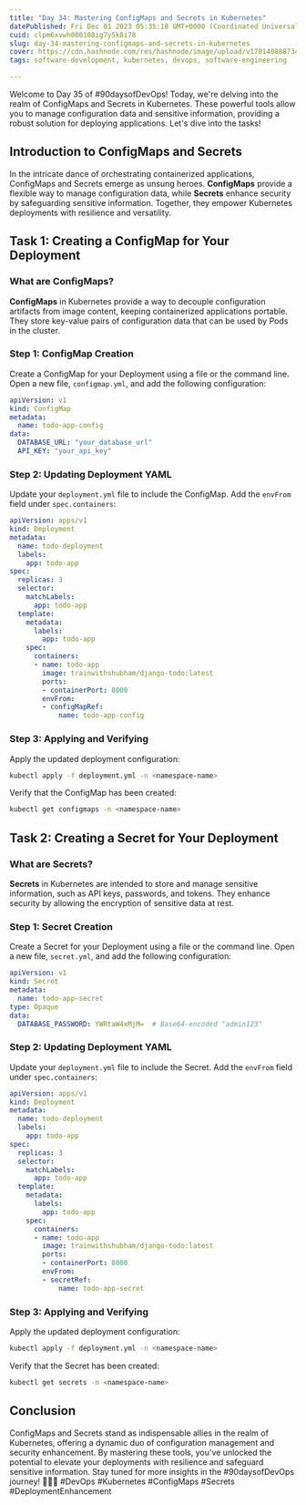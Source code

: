 ```yaml
---
title: "Day 34: Mastering ConfigMaps and Secrets in Kubernetes"
datePublished: Fri Dec 01 2023 05:35:18 GMT+0000 (Coordinated Universal Time)
cuid: clpm6xvwh000108ig7y5k8i78
slug: day-34-mastering-configmaps-and-secrets-in-kubernetes
cover: https://cdn.hashnode.com/res/hashnode/image/upload/v1701408887342/64121ce2-9b25-4f12-8904-6ebd9e1dc0fe.png
tags: software-development, kubernetes, devops, software-engineering

---
```


Welcome to Day 35 of #90daysofDevOps! Today, we're delving into the realm of ConfigMaps and Secrets in Kubernetes. These powerful tools allow you to manage configuration data and sensitive information, providing a robust solution for deploying applications. Let's dive into the tasks!

## Introduction to ConfigMaps and Secrets

In the intricate dance of orchestrating containerized applications, ConfigMaps and Secrets emerge as unsung heroes. **ConfigMaps** provide a flexible way to manage configuration data, while **Secrets** enhance security by safeguarding sensitive information. Together, they empower Kubernetes deployments with resilience and versatility.

## Task 1: Creating a ConfigMap for Your Deployment

### What are ConfigMaps?

**ConfigMaps** in Kubernetes provide a way to decouple configuration artifacts from image content, keeping containerized applications portable. They store key-value pairs of configuration data that can be used by Pods in the cluster.

### Step 1: ConfigMap Creation

Create a ConfigMap for your Deployment using a file or the command line. Open a new file, `configmap.yml`, and add the following configuration:

```yaml
apiVersion: v1
kind: ConfigMap
metadata:
  name: todo-app-config
data:
  DATABASE_URL: "your_database_url"
  API_KEY: "your_api_key"
```

### Step 2: Updating Deployment YAML

Update your `deployment.yml` file to include the ConfigMap. Add the `envFrom` field under `spec.containers`:

```yaml
apiVersion: apps/v1
kind: Deployment
metadata:
  name: todo-deployment
  labels:
    app: todo-app
spec:
  replicas: 3
  selector:
    matchLabels:
      app: todo-app
  template:
    metadata:
      labels:
        app: todo-app
    spec:
      containers:
      - name: todo-app
        image: trainwithshubham/django-todo:latest
        ports:
        - containerPort: 8000
        envFrom:
        - configMapRef:
            name: todo-app-config
```

### Step 3: Applying and Verifying

Apply the updated deployment configuration:

```bash
kubectl apply -f deployment.yml -n <namespace-name>
```

Verify that the ConfigMap has been created:

```bash
kubectl get configmaps -n <namespace-name>
```

## Task 2: Creating a Secret for Your Deployment

### What are Secrets?

**Secrets** in Kubernetes are intended to store and manage sensitive information, such as API keys, passwords, and tokens. They enhance security by allowing the encryption of sensitive data at rest.

### Step 1: Secret Creation

Create a Secret for your Deployment using a file or the command line. Open a new file, `secret.yml`, and add the following configuration:

```yaml
apiVersion: v1
kind: Secret
metadata:
  name: todo-app-secret
type: Opaque
data:
  DATABASE_PASSWORD: YWRtaW4xMjM=  # Base64-encoded "admin123"
```

### Step 2: Updating Deployment YAML

Update your `deployment.yml` file to include the Secret. Add the `envFrom` field under `spec.containers`:

```yaml
apiVersion: apps/v1
kind: Deployment
metadata:
  name: todo-deployment
  labels:
    app: todo-app
spec:
  replicas: 3
  selector:
    matchLabels:
      app: todo-app
  template:
    metadata:
      labels:
        app: todo-app
    spec:
      containers:
      - name: todo-app
        image: trainwithshubham/django-todo:latest
        ports:
        - containerPort: 8000
        envFrom:
        - secretRef:
            name: todo-app-secret
```

### Step 3: Applying and Verifying

Apply the updated deployment configuration:

```bash
kubectl apply -f deployment.yml -n <namespace-name>
```

Verify that the Secret has been created:

```bash
kubectl get secrets -n <namespace-name>
```

## Conclusion

ConfigMaps and Secrets stand as indispensable allies in the realm of Kubernetes, offering a dynamic duo of configuration management and security enhancement. By mastering these tools, you've unlocked the potential to elevate your deployments with resilience and safeguard sensitive information. Stay tuned for more insights in the #90daysofDevOps journey! 🚀👨‍💻 #DevOps #Kubernetes #ConfigMaps #Secrets #DeploymentEnhancement